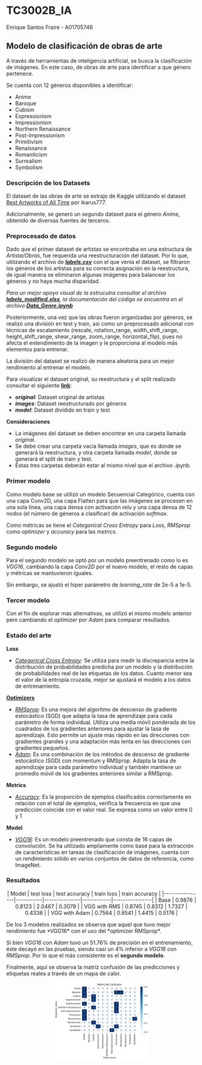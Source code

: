 # TC3002B_IA
Enrique Santos Fraire - A01705746
## Modelo de clasificación de obras de arte
A través de herramientas de inteligencia artificial, se busca la clasificación de imágenes. En este caso, de obras de arte para identificar a que género pertenece.

Se cuenta con 12 géneros disponibles a identificar:
* Anime
* Baroque
* Cubism
* Expressionism
* Impressionism
* Northern Renaissance
* Post-Impressionism
* Primitivism
* Renaissance
* Romanticism
* Surrealism
* Symbolism

### Descripción de los Datasets
El dataset de las obras de arte se extrajo de Kaggle utilizando el dataset [Best Artworks of All Time](https://www.kaggle.com/datasets/ikarus777/best-artworks-of-all-time) por ikarus777.

Adicionalmente, se generó un segundo dataset para el género *Anime*, obtenido de diversas fuentes de terceros.

### Preprocesado de datos
Dado que el primer dataset de artistas se encontraba en una estructura de *Artista/Obras*, fue requerida una reestructuración del dataset. Por lo que, utilizando el archivo de ***[labels.csv](https://github.com/A01705746/TC3002B_IA/blob/main/labels.csv)*** con el que venía el dataset, se filtraron los géneros de los artistas para su correcta asignación en la reestructura, de igual manera se eliminaron algunas imágenes para balancear los géneros y no haya mucha disparidad.

*Para un mejor apoyo visual de la estrucutra consultar el archivo **[labels_modified.xlsx](https://github.com/A01705746/TC3002B_IA/blob/main/labels_modified.xlsx)**, la documentación del código se encuentra en el archivo **[Data_Genre.ipynb](https://github.com/A01705746/TC3002B_IA/blob/main/Data_Genre.ipynb)***

Posteriormente, una vez que las obras fueron organizadas por géneros, se realizó una división en test y train, así como un preprocesado adicional con técnicas de escalamiento (rescale, rotation_range, width_shift_range, height_shift_range, shear_range, zoom_range, horizontal_flip), pues no afecta el entendimiento de la imagen y le proporciona al modelo más elementos para entrenar.

La división del dataset se realizó de manera aleatoria para un mejor rendimiento al entrenar el modelo.

Para visualizar el dataset original, su reestructura y el split realizado consultar el siguiente **[link](https://drive.google.com/drive/folders/1Y2HcCGRgrWxP-BHMm5VF4IfI5WujnWMO?usp=sharing)**:
* ***original***: Dataset original de artistas
* ***images***: Dataset reestructurado por géneros
* ***model***: Dataset dividido en train y test

**Consideraciones**
* La imágenes del dataset se deben encontrar en una carpeta llamada *original*.
* Se debe crear una carpeta vacía llamada *images*, que es donde se generará la reestructura, y otra carpeta llamada *model*, donde se generará el split de train y test.
* Estas tres carpetas deberán estar al mismo nivel que el archivo .ipynb.

### Primer modelo
Como modelo base se utilizó un modelo Secuencial Categórico, cuenta con una capa Conv2D, una capa Flatten para que las imágenes se procesen en una sola línea, una capa densa con activación *relu* y una capa densa de 12 nodos (el número de géneros a clasificar) de activación *softmax*.

Como métricas se tiene el *Categorical Cross Entropy* para *Loss*, *RMSprop* como *optimizer* y *accuracy* para las *metrics*.

### Segundo modelo
Para el segundo modelo se optó por un modelo preentrenado como lo es *VGG16*, cambiando la capa *Conv2D* por el nuevo modelo, el resto de capas y métricas se mantuvieron iguales.

Sin embargo, se ajustó el hiper parámetro de *learning_rate* de 2e-5 a 1e-5.

### Tercer modelo
Con el fin de explorar más alternativas, se utilizó el mismo modelo anterior pero cambiando el *optimizer* por *Adam* para comparar resultados.

### Estado del arte
**Loss**
* *[Categorical Cross Entropy](https://www.tensorflow.org/api_docs/python/tf/keras/metrics/categorical_crossentropy):*  Se utiliza para medir la discrepancia entre la distribución de probabilidades predicha por un modelo y la distribución de probabilidades real de las etiquetas de los datos. Cuanto menor sea el valor de la entropía cruzada, mejor se ajustará el modelo a los datos de entrenamiento.

**[Optimizers](https://medium.com/analytics-vidhya/a-complete-guide-to-adam-and-rmsprop-optimizer-75f4502d83be)**
* *[RMSprop](https://keras.io/api/optimizers/rmsprop/):* Es una mejora del algoritmo de descenso de gradiente estocástico (SGD) que adapta la tasa de aprendizaje para cada parámetro de forma individual. Utiliza una media móvil ponderada de los cuadrados de los gradientes anteriores para ajustar la tasa de aprendizaje. Esto permite un ajuste más rápido en las direcciones con gradientes grandes y una adaptación más lenta en las direcciones con gradientes pequeños. 
*  *[Adam](https://keras.io/api/optimizers/adam/):* Es una combinación de los métodos de descenso de gradiente estocástico (SGD) con momentum y RMSprop. Adapta la tasa de aprendizaje para cada parámetro individual y también mantiene un promedio móvil de los gradientes anteriores similar a RMSprop.

**Metrics**
* *[Accuracy](https://keras.io/api/metrics/accuracy_metrics/):* Es la proporción de ejemplos clasificados correctamente en relación con el total de ejemplos, verifica la frecuencia en que una predicción coincide con el valor real. Se expresa como un valor entre 0 y 1

**Model**
* *[VGG16](https://keras.io/api/applications/vgg/):* Es un modelo preentrenado que consta de 16 capas de convolución. Se ha utilizado ampliamente como base para la extracción de características en tareas de clasificación de imágenes, cuenta con un rendimiento sólido en varios conjuntos de datos de referencia, como ImageNet.

### Resultados
<p align="center">
| Model          | test loss | test accuracy | train loss | train accuracy |
|----------------|-----------|---------------|------------|----------------|
| Base           | 0.9876    | 0.8123        | 2.0467     | 0.3079         |
| VGG with RMS   | 0.8745    | 0.8312        | 1.7327     | 0.4336         |
| VGG with Adam  | 0.7564    | 0.8541        | 1.4415     | 0.5176         |
</p>
De los 3 modelos realizados se observa que aquel que tuvo mejor rendimiento fue *VGG16* con el uso del *optimizer RMSprop*.

Si bien *VGG16* con *Adam* tuvo un 51.76% de precisión en el entrenamiento, éste decayó en las pruebas, siendo casi un 4% inferior a *VGG16* con *RMSprop*. Por lo que el más consistente es el **segundo modelo**.

Finalmente, aquí se observa la matriz confusión de las predicciones y etiquetas reales a través de un mapa de calor.

<p align="center"><img width=50% src="https://github.com/A01705746/TC3002B_IA/blob/main/Media/matrix.png"></p>

